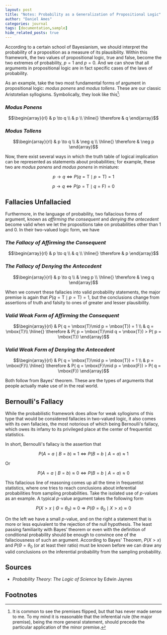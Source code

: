 ```yaml
---
layout: post
title: "Notes: Probability as a Generalization of Propositional Logic"
author: "Daniel Ames"
categories: journal
tags: [documentation,sample]
hide_related_posts: true
---
```


According to a certain school of Bayesianism, we should interpret the probability of a proposition as a measure of its plausibility. Within this framework, the two values of propositional logic, true and false, become the two extremes of probability, $p = 1$ and $p = 0$. And we can show that all arguments in propositional logic are in fact specific cases of the laws of probability.


As an example, take the two most fundamental forms of argument in propositional logic: _modus ponens_ and _modus tollens_.  These are our classic Aristotelian syllogisms. Symbolically, they look like this[^1]:

### _Modus Ponens_
$$\begin{array}{rl}
    & p \to q \\
    & p \\
    \hline{}
    \therefore & q
  \end{array}$$

### _Modus Tollens_
$$\begin{array}{rl}
    & p \to q \\
    & \neg q \\
    \hline{}
    \therefore & \neg p
  \end{array}$$

Now, there exist several ways in which the truth table of logical implication can be represented as statements about probabilities; for example, these two are _modus ponens_ and _modus ponens_ in miniature:

$$
p \to q \Longleftrightarrow P( q = \mbox{T}\mid p = \mbox{T}) = 1
$$

$$
p \to q \Longleftrightarrow P( p = \mbox{T}\mid q = \mbox{F}) = 0
$$


## Fallacies Unfallacied

Furthermore, in the language of probability, two fallacious forms of argument, known as _affirming the consequent_ and _denying the antecedent_ become valid when we let the propositions take on probabilities other than 1 and 0. In their two-valued logic form, we have

### _The Fallacy of Affirming the Consequent_
$$\begin{array}{rl}
    & p \to q \\
    & q \\
    \hline{}
    \therefore & p
  \end{array}$$

### _The Fallacy of Denying the Antecedent_
$$\begin{array}{rl}
    & p \to q \\
    & \neg p \\
    \hline{}
    \therefore & \neg q
  \end{array}$$


When we convert these fallacies into valid probability statements, the major premise is again that $P( q = \mbox{T}\mid p = \mbox{T}) = 1$, but the conclusions change from assertions of truth and falsity to ones of greater and lesser plausibility.

### _Valid Weak Form of Affirming the Consequent_

$$\begin{array}{rl}
    & P( q = \mbox{T}\mid p = \mbox{T}) = 1 \\
    & q = \mbox{T}\\
    \hline{}
    \therefore & P( p = \mbox{T}\mid q = \mbox{T}) > P( p = \mbox{T}) 
  \end{array}$$

### _Valid Weak Form of Denying the Antecedent_

$$\begin{array}{rl}
    & P( q = \mbox{T}\mid p = \mbox{T}) = 1 \\
    & p = \mbox{F}\\
    \hline{}
    \therefore & P( q = \mbox{F}\mid p = \mbox{F}) > P( q = \mbox{F}) 
  \end{array}$$

Both follow from Bayes' theorem. These are the types of arguments that people actually make use of in the real world.

## Bernoulli's Fallacy 

While the probabilistic framework does allow for weak syllogisms of this type that would be considered fallacies in two-valued logic, it also comes with its own fallacies, the most notorious of which being Bernoulli's fallacy, which owes its infamy to its privileged place at the center of frequentist statistics.


In short, Bernoulli's fallacy is the assertion that

$$
P(A = a \mid B = b) \approx 1 \Longleftrightarrow P(B = b \mid A = a) \approx 1 
$$

Or

$$
P(A = a \mid B = b) \approx 0 \Longleftrightarrow P(B = b \mid A = a) \approx 0 
$$

This fallacious line of reasoning comes up all the time in frequentist statistics, where one tries to reach conclusions about inferential probabilities from sampling probabilities. Take the isolated use of $p$-values as an example. A typical $p$-value argument takes the following form

$$
P(X > x \mid \Theta = \theta_{0}) \approx 0 \Longrightarrow P(\Theta = \theta_{0} \mid X > x) \approx 0
$$

On the left we have a small $p$-value, and on the right a statement that is more or less equivalent to the rejection of the null hypothesis. The least passing familiarity with Bayes' theorem or even with the definition of conditional probability should be enough to convince one of the fallaciousness of such an argument. According to Bayes' Theorem, $P(X > x)$ and $P(\Theta = \theta_{0}$ (or at least their ratio) must be known before we can draw any valid conclusions on the inferential probability from the sampling probability.


## Sources
 * _Probability Theory: The Logic of Science_ by Edwin Jaynes

## Footnotes

[^1]: It is common to see the premises flipped, but that has never made sense to me. To my mind it is reasonable that the inferential rule (the major premise), being the more general statement, should precede the particular application of the minor premise.






